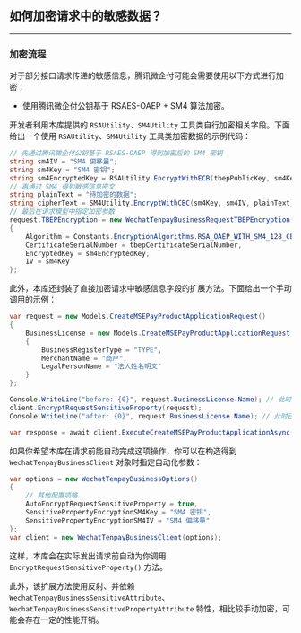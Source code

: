 ﻿## 如何加密请求中的敏感数据？

---

### 加密流程

对于部分接口请求传递的敏感信息，腾讯微企付可能会需要使用以下方式进行加密：

-   使用腾讯微企付公钥基于 RSAES-OAEP + SM4 算法加密。

开发者利用本库提供的 `RSAUtility`、`SM4Utility` 工具类自行加密相关字段。下面给出一个使用 `RSAUtility`、`SM4Utility` 工具类加密数据的示例代码：

```csharp
// 先通过腾讯微企付公钥基于 RSAES-OAEP 得到加密后的 SM4 密钥
string sm4IV = "SM4 偏移量";
string sm4Key = "SM4 密钥";
string sm4EncryptedKey = RSAUtility.EncryptWithECB(tbepPublicKey, sm4Key);
// 再通过 SM4 得到敏感信息密文
string plainText = "待加密的数据";
string cipherText = SM4Utility.EncryptWithCBC(sm4Key, sm4IV, plainText);
// 最后在请求模型中指定加密参数
request.TBEPEncryption = new WechatTenpayBusinessRequestTBEPEncryption()
{
    Algorithm = Constants.EncryptionAlgorithms.RSA_OAEP_WITH_SM4_128_CBC,
    CertificateSerialNumber = tbepCertificateSerialNumber,
    EncryptedKey = sm4EncryptedKey,
    IV = sm4Key
};
```

此外，本库还封装了直接加密请求中敏感信息字段的扩展方法。下面给出一个手动调用的示例：

```csharp
var request = new Models.CreateMSEPayProductApplicationRequest()
{
    BusinessLicense = new Models.CreateMSEPayProductApplicationRequest.Types.BusinessLicense()
    {
        BusinessRegisterType = "TYPE",
        MerchantName = "商户",
        LegalPersonName = "法人姓名明文"
    }
};

Console.WriteLine("before: {0}", request.BusinessLicense.Name); // 此时仍是明文
client.EncryptRequestSensitiveProperty(request);
Console.WriteLine("after: {0}", request.BusinessLicense.Name); // 此时已是密文

var response = await client.ExecuteCreateMSEPayProductApplicationAsync(request);
```

如果你希望本库在请求前能自动完成这项操作，你可以在构造得到 `WechatTenpayBusinessClient` 对象时指定自动化参数：

```csharp
var options = new WechatTenpayBusinessOptions()
{
    // 其他配置项略
    AutoEncryptRequestSensitiveProperty = true,
    SensitivePropertyEncryptionSM4Key = "SM4 密钥",
    SensitivePropertyEncryptionSM4IV = "SM4 偏移量"
};
var client = new WechatTenpayBusinessClient(options);
```

这样，本库会在实际发出请求前自动为你调用 `EncryptRequestSensitiveProperty()` 方法。

此外，该扩展方法使用反射、并依赖 `WechatTenpayBusinessSensitiveAttribute`、`WechatTenpayBusinessSensitivePropertyAttribute` 特性，相比较手动加密，可能会存在一定的性能开销。
